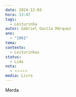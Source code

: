 ```yaml
---
date: 2024-12-03
hora: 13:47
tags:
  - Leiturinha
autor: Gabriel García Márquez
ano:
  - "1961"
tema: 
contexto:
  - Leiturinhas
status:
  - Lido
nota:
  - ⭐⭐⭐⭐⭐
media: Livro
---
```






Merda
